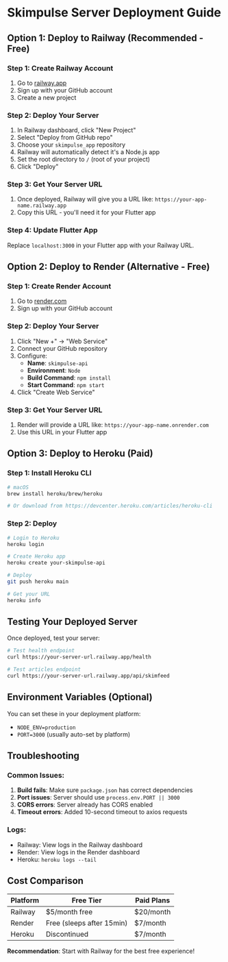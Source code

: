 # Skimpulse Server Deployment Guide

## Option 1: Deploy to Railway (Recommended - Free)

### Step 1: Create Railway Account
1. Go to [railway.app](https://railway.app)
2. Sign up with your GitHub account
3. Create a new project

### Step 2: Deploy Your Server
1. In Railway dashboard, click "New Project"
2. Select "Deploy from GitHub repo"
3. Choose your `skimpulse_app` repository
4. Railway will automatically detect it's a Node.js app
5. Set the root directory to `/` (root of your project)
6. Click "Deploy"

### Step 3: Get Your Server URL
1. Once deployed, Railway will give you a URL like: `https://your-app-name.railway.app`
2. Copy this URL - you'll need it for your Flutter app

### Step 4: Update Flutter App
Replace `localhost:3000` in your Flutter app with your Railway URL.

## Option 2: Deploy to Render (Alternative - Free)

### Step 1: Create Render Account
1. Go to [render.com](https://render.com)
2. Sign up with your GitHub account

### Step 2: Deploy Your Server
1. Click "New +" → "Web Service"
2. Connect your GitHub repository
3. Configure:
   - **Name**: `skimpulse-api`
   - **Environment**: `Node`
   - **Build Command**: `npm install`
   - **Start Command**: `npm start`
4. Click "Create Web Service"

### Step 3: Get Your Server URL
1. Render will provide a URL like: `https://your-app-name.onrender.com`
2. Use this URL in your Flutter app

## Option 3: Deploy to Heroku (Paid)

### Step 1: Install Heroku CLI
```bash
# macOS
brew install heroku/brew/heroku

# Or download from https://devcenter.heroku.com/articles/heroku-cli
```

### Step 2: Deploy
```bash
# Login to Heroku
heroku login

# Create Heroku app
heroku create your-skimpulse-api

# Deploy
git push heroku main

# Get your URL
heroku info
```

## Testing Your Deployed Server

Once deployed, test your server:

```bash
# Test health endpoint
curl https://your-server-url.railway.app/health

# Test articles endpoint
curl https://your-server-url.railway.app/api/skimfeed
```

## Environment Variables (Optional)

You can set these in your deployment platform:

- `NODE_ENV=production`
- `PORT=3000` (usually auto-set by platform)

## Troubleshooting

### Common Issues:
1. **Build fails**: Make sure `package.json` has correct dependencies
2. **Port issues**: Server should use `process.env.PORT || 3000`
3. **CORS errors**: Server already has CORS enabled
4. **Timeout errors**: Added 10-second timeout to axios requests

### Logs:
- Railway: View logs in the Railway dashboard
- Render: View logs in the Render dashboard
- Heroku: `heroku logs --tail`

## Cost Comparison

| Platform | Free Tier | Paid Plans |
|----------|-----------|------------|
| Railway  | $5/month free | $20/month |
| Render   | Free (sleeps after 15min) | $7/month |
| Heroku   | Discontinued | $7/month |

**Recommendation**: Start with Railway for the best free experience!
